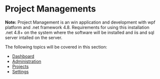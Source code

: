# Project Managements
**Note:** Project Management is an win application and development with wpf platform and .net framework 4.8.
Requirements for using this installation .net 4.8+  on the system where the software will be installed and iis and sql server intalled on the server.

The following topics will be covered in this section: 

- [Dashboard](Dashboard)
- [Administration]()
- [Projects](Projects/Project)
- [Settings]()
